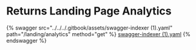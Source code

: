 # Returns Landing Page Analytics

{% swagger src="../../../.gitbook/assets/swagger-indexer (1).yaml" path="/landing/analytics" method="get" %}
[swagger-indexer (1).yaml](<../../../.gitbook/assets/swagger-indexer (1).yaml>)
{% endswagger %}

